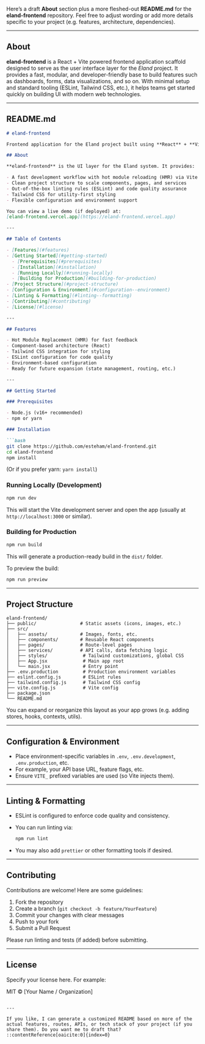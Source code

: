 Here’s a draft **About** section plus a more fleshed-out **README.md** for the **eland-frontend** repository. Feel free to adjust wording or add more details specific to your project (e.g. features, architecture, dependencies).

---

## About

**eland-frontend** is a React + Vite powered frontend application scaffold designed to serve as the user interface layer for the *Eland* project. It provides a fast, modular, and developer-friendly base to build features such as dashboards, forms, data visualizations, and so on. With minimal setup and standard tooling (ESLint, Tailwind CSS, etc.), it helps teams get started quickly on building UI with modern web technologies.

---

## README.md

````markdown
# eland-frontend

Frontend application for the Eland project built using **React** + **Vite**.

## About

**eland-frontend** is the UI layer for the Eland system. It provides:

- A fast development workflow with hot module reloading (HMR) via Vite  
- Clean project structure to scale components, pages, and services  
- Out-of-the-box linting rules (ESLint) and code quality assurance  
- Tailwind CSS for utility-first styling  
- Flexible configuration and environment support  

You can view a live demo (if deployed) at:  
[eland-frontend.vercel.app](https://eland-frontend.vercel.app)  

---

## Table of Contents

- [Features](#features)  
- [Getting Started](#getting-started)  
  - [Prerequisites](#prerequisites)  
  - [Installation](#installation)  
  - [Running Locally](#running-locally)  
  - [Building for Production](#building-for-production)  
- [Project Structure](#project-structure)  
- [Configuration & Environment](#configuration--environment)  
- [Linting & Formatting](#linting--formatting)  
- [Contributing](#contributing)  
- [License](#license)  

---

## Features

- Hot Module Replacement (HMR) for fast feedback  
- Component-based architecture (React)  
- Tailwind CSS integration for styling  
- ESLint configuration for code quality  
- Environment-based configuration  
- Ready for future expansion (state management, routing, etc.)

---

## Getting Started

### Prerequisites

- Node.js (v16+ recommended)  
- npm or yarn  

### Installation

```bash
git clone https://github.com/esteham/eland-frontend.git
cd eland-frontend
npm install
````

(Or if you prefer yarn: `yarn install`)

### Running Locally (Development)

```bash
npm run dev
```

This will start the Vite development server and open the app (usually at `http://localhost:3000` or similar).

### Building for Production

```bash
npm run build
```

This will generate a production-ready build in the `dist/` folder.

To preview the build:

```bash
npm run preview
```

---

## Project Structure

```
eland-frontend/
├── public/                # Static assets (icons, images, etc.)
├── src/
│   ├── assets/            # Images, fonts, etc.
│   ├── components/        # Reusable React components
│   ├── pages/             # Route-level pages
│   ├── services/          # API calls, data fetching logic
│   ├── styles/             # Tailwind customizations, global CSS
│   ├── App.jsx             # Main app root
│   └── main.jsx            # Entry point
├── .env.production         # Production environment variables
├── eslint.config.js        # ESLint rules
├── tailwind.config.js      # Tailwind CSS config
├── vite.config.js          # Vite config
├── package.json
└── README.md
```

You can expand or reorganize this layout as your app grows (e.g. adding stores, hooks, contexts, utils).

---

## Configuration & Environment

* Place environment-specific variables in `.env`, `.env.development`, `.env.production`, etc.
* For example, your API base URL, feature flags, etc.
* Ensure `VITE_` prefixed variables are used (so Vite injects them).

---

## Linting & Formatting

* ESLint is configured to enforce code quality and consistency.
* You can run linting via:

  ```bash
  npm run lint
  ```
* You may also add `prettier` or other formatting tools if desired.

---

## Contributing

Contributions are welcome! Here are some guidelines:

1. Fork the repository
2. Create a branch (`git checkout -b feature/YourFeature`)
3. Commit your changes with clear messages
4. Push to your fork
5. Submit a Pull Request

Please run linting and tests (if added) before submitting.

---

## License

Specify your license here. For example:

MIT © [Your Name / Organization]

```

---

If you like, I can generate a customized README based on more of the actual features, routes, APIs, or tech stack of your project (if you share them). Do you want me to draft that?
::contentReference[oaicite:0]{index=0}
```
